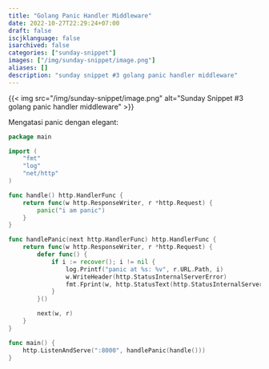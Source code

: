 ```yaml
---
title: "Golang Panic Handler Middleware"
date: 2022-10-27T22:29:24+07:00
draft: false 
iscjklanguage: false
isarchived: false
categories: ["sunday-snippet"]
images: ["/img/sunday-snippet/image.png"]
aliases: []
description: "sunday snippet #3 golang panic handler middleware"
---
```


{{< img src="/img/sunday-snippet/image.png" alt="Sunday Snippet #3 golang panic handler middleware" >}}

Mengatasi panic dengan elegant:

```go {hl_lines=["15-27"]}
package main

import (
	"fmt"
	"log"
	"net/http"
)

func handle() http.HandlerFunc {
	return func(w http.ResponseWriter, r *http.Request) {
		panic("i am panic")
	}
}

func handlePanic(next http.HandlerFunc) http.HandlerFunc {
	return func(w http.ResponseWriter, r *http.Request) {
		defer func() {
			if i := recover(); i != nil {
				log.Printf("panic at %s: %v", r.URL.Path, i)
				w.WriteHeader(http.StatusInternalServerError)
				fmt.Fprint(w, http.StatusText(http.StatusInternalServerError))
			}
		}()

		next(w, r)
	}
}

func main() {
	http.ListenAndServe(":8000", handlePanic(handle()))
}
```
